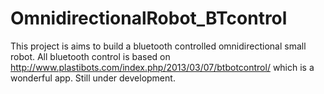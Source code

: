 # OmnidirectionalRobot_BTcontrol
This project is aims to build a bluetooth controlled omnidirectional small robot.
All bluetooth control is based on http://www.plastibots.com/index.php/2013/03/07/btbotcontrol/ which is a wonderful app.
Still under development.
